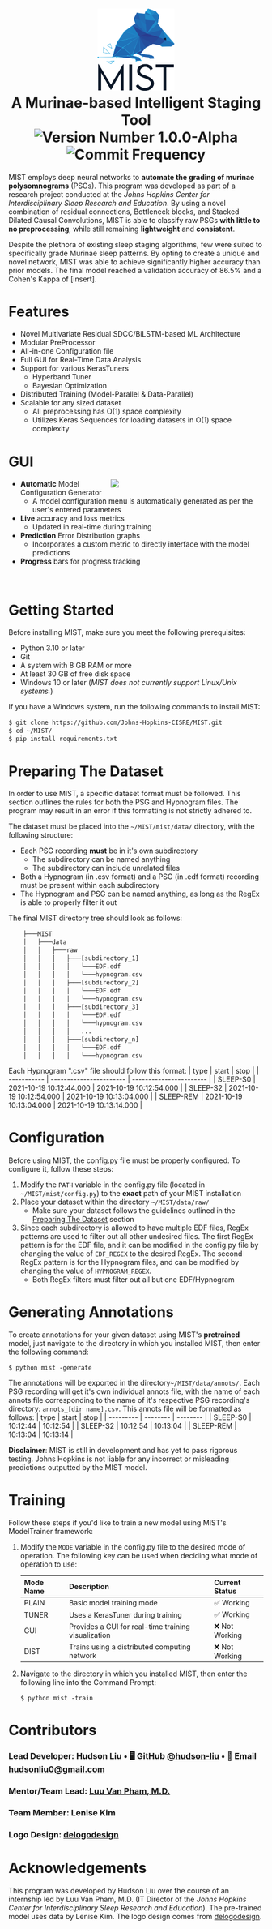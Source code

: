 <h1 align="center">
  <picture>
    <source media="(prefers-color-scheme: dark)" srcset="/docs/img/Logo%20White.png">
    <source media="(prefers-color-scheme: light)" srcset="/docs/img/Logo%20Black.png">
    <img alt="MIST's Logo" width="30%" height="30%" src="/docs/img/Logo%20Black.png">
  </picture>
  <br>
  A Murinae-based Intelligent Staging Tool
  <br>
  <img src="https://img.shields.io/badge/version-1.0.0--alpha-blue?style=for-the-badge" alt="Version Number 1.0.0-Alpha">
  <img src="https://img.shields.io/github/commit-activity/y/Johns-Hopkins-CISRE/MIST?style=for-the-badge" alt="Commit Frequency">
</h1>

MIST employs deep neural networks to **automate the grading of murinae polysomnograms** (PSGs). This program was developed as part of a research project conducted at the *Johns Hopkins Center for Interdisciplinary Sleep Research and Education*. By using a novel combination of residual connections, Bottleneck blocks, and Stacked Dilated Causal Convolutions, MIST is able to classify raw PSGs **with little to no preprocessing**, while still remaining **lightweight** and **consistent**.

Despite the plethora of existing sleep staging algorithms, few were suited to specifically grade Murinae sleep patterns. By opting to create a unique and novel network, MIST was able to achieve significantly higher accuracy than prior models. The final model reached a validation accuracy of 86.5% and a Cohen's Kappa of [insert].

# Features
- Novel Multivariate Residual SDCC/BiLSTM-based ML Architecture
- Modular PreProcessor
- All-in-one Configuration file
- Full GUI for Real-Time Data Analysis
- Support for various KerasTuners
  - Hyperband Tuner
  - Bayesian Optimization
- Distributed Training (Model-Parallel & Data-Parallel)
- Scalable for any sized dataset
  - All preprocessing has O(1) space complexity
  - Utilizes Keras Sequences for loading datasets in O(1) space complexity

# GUI

<img align="right" width="60%" src="https://github.com/Johns-Hopkins-CISRE/MIST/blob/main/docs/img/GUI_Full.png">

- **Automatic** Model Configuration Generator
  - A model configuration menu is automatically generated as per the user's entered parameters
- **Live** accuracy and loss metrics
  - Updated in real-time during training
- **Prediction** Error Distribution graphs
  - Incorporates a custom metric to directly interface with the model predictions
- **Progress** bars for progress tracking

<img align="center" width="100%" height="1" src="https://github.com/Johns-Hopkins-CISRE/MIST/blob/main/docs/img/HD_transparent_picture.png">

# Getting Started
Before installing MIST, make sure you meet the following prerequisites:
- Python 3.10 or later
- Git
- A system with 8 GB RAM or more
- At least 30 GB of free disk space
- Windows 10 or later (*MIST does not currently support Linux/Unix systems.*)

If you have a Windows system, run the following commands to install MIST:
```shell
$ git clone https://github.com/Johns-Hopkins-CISRE/MIST.git
$ cd ~/MIST/
$ pip install requirements.txt
```

# Preparing The Dataset
In order to use MIST, a specific dataset format must be followed. This section outlines the rules for both the PSG and Hypnogram files. The program may result in an error if this formatting is not strictly adhered to.

The dataset must be placed into the `~/MIST/mist/data/` directory, with the following structure:
- Each PSG recording **must** be in it's own subdirectory
  - The subdirectory can be named anything
  - The subdirectory can include unrelated files
- Both a Hypnogram (in .csv format) and a PSG (in .edf format) recording must be present within each subdirectory
- The Hypnogram and PSG can be named anything, as long as the RegEx is able to properly filter it out

The final MIST directory tree should look as follows:
```shell
    ├───MIST
    │   ├───data
    │   │   ├───raw
    │   │   │   ├───[subdirectory_1]
    │   │   │   │   └───EDF.edf
    │   │   │   │   └───hypnogram.csv
    │   │   │   ├───[subdirectory_2]
    │   │   │   │   └───EDF.edf
    │   │   │   │   └───hypnogram.csv
    │   │   │   ├───[subdirectory_3]
    │   │   │   │   └───EDF.edf
    │   │   │   │   └───hypnogram.csv
    │   │   │   │   ...
    │   │   │   ├───[subdirectory_n]
    │   │   │   │   └───EDF.edf
    │   │   │   │   └───hypnogram.csv
```
Each Hypnogram ".csv" file should follow this format:
| type        | start                   | stop                    |
| ----------- | ----------------------- | ----------------------- |
| SLEEP-S0    | 2021-10-19 10:12:44.000 | 2021-10-19 10:12:54.000 |
| SLEEP-S2    | 2021-10-19 10:12:54.000 | 2021-10-19 10:13:04.000 |
| SLEEP-REM   | 2021-10-19 10:13:04.000 | 2021-10-19 10:13:14.000 |

# Configuration
Before using MIST, the config.py file must be properly configured. To configure it, follow these steps:
1. Modify the `PATH` variable in the config.py file (located in `~/MIST/mist/config.py`) to the **exact** path of your MIST installation
2. Place your dataset within the directory `~/MIST/data/raw/`
    - Make sure your dataset follows the guidelines outlined in the [Preparing The Dataset](https://github.com/Johns-Hopkins-CISRE/MIST/tree/main#preparing-the-dataset) section
3. Since each subdirectory is allowed to have multiple EDF files, RegEx patterns are used to filter out all other undesired files. The first RegEx pattern is for the EDF file, and it can be modified in the config.py file by changing the value of `EDF_REGEX` to the desired RegEx. The second RegEx pattern is for the Hypnogram files, and can be modified by changing the value of `HYPNOGRAM_REGEX`. 
    - Both RegEx filters must filter out all but one EDF/Hypnogram

# Generating Annotations
To create annotations for your given dataset using MIST's **pretrained** model, just navigate to the directory in which you installed MIST, then enter the following command:
```shell
$ python mist -generate
```
The annotations will be exported in the directory`~/MIST/data/annots/`. Each PSG recording will get it's own individual annots file, with the name of each annots file corresponding to the name of it's respective PSG recording's directory: `annots_[dir name].csv`.
This annots file will be formatted as follows:
| type      | start    | stop     |
| --------- | -------- | -------- |
| SLEEP-S0  | 10:12:44 | 10:12:54 |
| SLEEP-S2  | 10:12:54 | 10:13:04 |
| SLEEP-REM | 10:13:04 | 10:13:14 |

**Disclaimer**: MIST is still in development and has yet to pass rigorous testing. Johns Hopkins is not liable for any incorrect or misleading predictions outputted by the MIST model.
# Training
Follow these steps if you'd like to train a new model using MIST's ModelTrainer framework: 
1. Modify the `MODE` variable in the config.py file to the desired mode of operation. The following key can be used when deciding what mode of operation to use:

    | Mode Name | Description                                         | Current Status    |
    | --------- | --------------------------------------------------- | ----------------- |
    | PLAIN     | Basic model training mode                           | ✅ Working        |
    | TUNER     | Uses a KerasTuner during training                   | ✅ Working        |
    | GUI       | Provides a GUI for real-time training visualization | ❌ Not Working    |
    | DIST      | Trains using a distributed computing network        | ❌ Not Working    | 
2. Navigate to the directory in which you installed MIST, then enter the following line into the Command Prompt: 
    ```shell
    $ python mist -train
    ```

# Contributors
### Lead Developer: Hudson Liu &bull; 🖥️ GitHub [@hudson-liu](https://github.com/Hudson-Liu) &bull; 📧 Email hudsonliu0@gmail.com
### Mentor/Team Lead: [Luu Van Pham, M.D.](https://www.hopkinsmedicine.org/profiles/details/luu-pham)
### Team Member: Lenise Kim
### Logo Design: [delogodesign](https://www.fiverr.com/delogodesign/design-2-professional-logo-with-source-files)

# Acknowledgements
This program was developed by Hudson Liu over the course of an internship led by Luu Van Pham, M.D. (IT Director of the *Johns Hopkins Center for Interdisciplinary Sleep Research and Education*). The pre-trained model uses data by Lenise Kim. The logo design comes from [delogodesign](https://www.fiverr.com/delogodesign/design-2-professional-logo-with-source-files).
